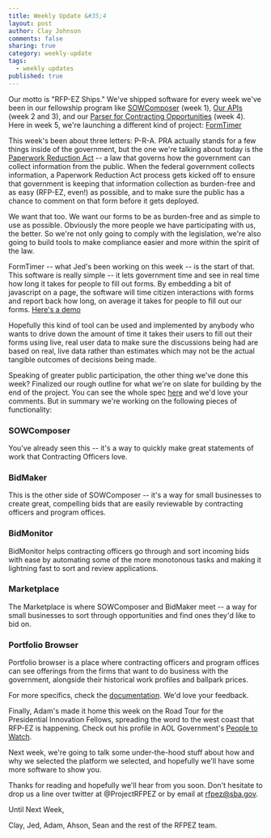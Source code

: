 ```yaml
---
title: Weekly Update &#35;4
layout: post
author: Clay Johnson
comments: false
sharing: true
category: weekly-update
tags:
  - weekly updates
published: true
---
```


Our motto is "RFP-EZ Ships." We've shipped software for every week we've been in our fellowship program like [SOWComposer](https://github.com/presidential-innovation-fellows/SOWComposer) (week 1), [Our APIs](https://github.com/presidential-innovation-fellows/rfpez-apis) (week 2 and 3), and our [Parser for Contracting Opportunities](https://github.com/presidential-innovation-fellows/fbo-parser) (week 4). Here in week 5, we're launching a different kind of project: [FormTimer](https://github.com/presidential-innovation-fellows/FormTimer)

This week's been about three letters: P-R-A. PRA actually stands for a few things inside of the government, but the one we're talking about today is the [Paperwork Reduction Act](http://en.wikipedia.org/wiki/Paperwork_Reduction_Act) -- a law that governs how the government can collect information from the public. When the federal government collects information, a Paperwork Reduction Act process gets kicked off to ensure that government is keeping that information collection as burden-free and as easy (RFP-EZ, even!) as possible, and to make sure the public has a chance to comment on that form before it gets deployed.

We want that too. We want our forms to be as burden-free and as simple to use as possible. Obviously the more people we have participating with us, the better. So we're not only going to comply with the legislation, we're also going to build tools to make compliance easier and more within the spirit of the law.

FormTimer -- what Jed's been working on this week -- is the start of that. This software is really simple -- it lets government time and see in real time how long it takes for people to fill out forms. By embedding a bit of javascript on a page, the software will time citizen interactions with forms and report back how long, on average it takes for people to fill out our forms. [Here's a demo](http://rfpez-apis.presidentialinnovationfellows.org/formtimer/example)

Hopefully this kind of tool can be used and implemented by anybody who wants to drive down the amount of time it takes their users to fill out their forms using live, real user data to make sure the discussions being had are based on real, live data rather than estimates which may not be the actual tangible outcomes of decisions being made.

Speaking of greater public participation, the other thing we've done this week? Finalized our rough outline for what we're on slate for building by the end of the project. You can see the whole spec [here](https://www.dropbox.com/s/nm9k5do801umh2u/RFP-EZ%20Product%20Documentation.doc) and we'd love your comments. But in summary we're working on the following pieces of functionality:

### SOWComposer ###
You've already seen this -- it's a way to quickly make great statements of work that Contracting Officers love.

### BidMaker ###
This is the other side of SOWComposer -- it's a way for small businesses to create great, compelling bids that are easily reviewable by contracting officers and program offices.

### BidMonitor ###
BidMonitor helps contracting officers go through and sort incoming bids with ease by automating some of the more monotonous tasks and making it lightning fast to sort and review applications.

### Marketplace  ###
The Marketplace is where SOWComposer and BidMaker meet -- a way for small businesses to sort through opportunities and find ones they'd like to bid on.

### Portfolio Browser ###
Portfolio browser is a place where contracting officers and program offices can see offerings from the firms that want to do business with the government, alongside their historical work profiles and ballpark prices.

For more specifics, check the [documentation](https://www.dropbox.com/s/nm9k5do801umh2u/RFP-EZ%20Product%20Documentation.doc). We'd love your feedback.

Finally, Adam's made it home this week on the Road Tour for the Presidential Innovation Fellows, spreading the word to the west coast that RFP-EZ is happening. Check out his profile in AOL Government's [People to Watch](http://gov.aol.com/2012/09/19/people-to-watch-adam-becker/).

Next week, we're going to talk some under-the-hood stuff about how and why we selected the platform we selected, and hopefully we'll have some more software to show you.

Thanks for reading and hopefully we'll hear from you soon. Don't hesitate to drop us a line over twitter at @ProjectRFPEZ or by email at rfpez@sba.gov.

Until Next Week,

Clay, Jed, Adam, Ahson, Sean and the rest of the RFPEZ team.






